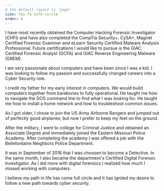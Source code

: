 ```yaml
---
# the default layout is 'page'
icon: fas fa-info-circle
order: 4
---
```


I have most recently obtained the Computer Hacking Forensic Investigator (CHFI) and have also completed the CompTia Security+, CySA+, Magnet Certified Forensic Examiner and eLearn Security Certified Malware Analysis Professional. Future certifications I would like to pursue is the GIAC Certified Forensic Analyst (GCFA) and GIAC Reverse Engineering Malware (GREM).

I am very passionate about computers and have been since I was a kid. I was looking to follow my passion and successfully changed careers into a Cyber Security role.

I credit my father for my early interest in computers. We would build computers together from barebones to fully operational. He taught me how to navigate the DOS command line to find what I was looking for. He taught me how to install a home network and how to troubleshoot common issues.

As I got older, I chose to join the US Army Airborne Rangers and jumped out of perfectly good airplanes; but now I prefer to keep my feet on the ground.

After the military, I went to college for Criminal Justice and obtained an Associate Degree and immediately joined the Eastern Missouri Police Academy. After completing the academy I was offered a job with the Bellefontaine Neighbors Police Department.

It was in September of 2016 that I was choosen to become a Detective. In the same month, I also became the department's Certified Digital Forensic Investigator. As I did more with digital forensics I realized how much I missed working with computers.

I believe my path in life has come full circle and it has ignited my desire to follow a new path towards cyber security.